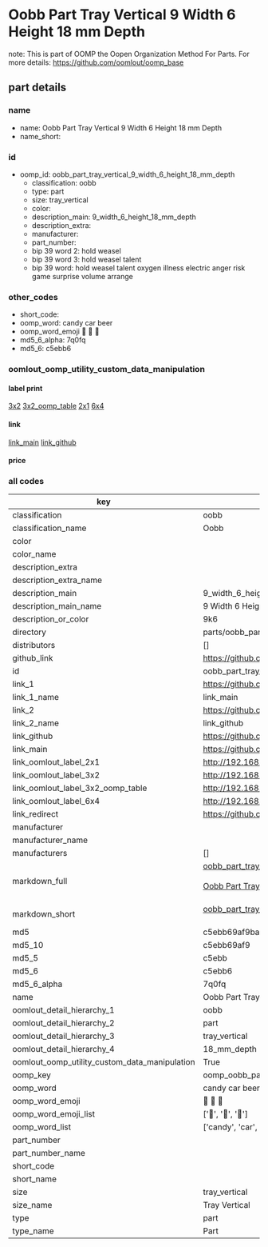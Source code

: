 # Oobb Part Tray Vertical 9 Width 6 Height 18 mm Depth  

note: This is part of OOMP the Oopen Organization Method For Parts. For more details: https://github.com/oomlout/oomp_base

##  part details
  







### name
* name: Oobb Part Tray Vertical 9 Width 6 Height 18 mm Depth
* name_short: 
### id
* oomp_id: oobb_part_tray_vertical_9_width_6_height_18_mm_depth
  * classification: oobb
  * type: part
  * size: tray_vertical
  * color: 
  * description_main: 9_width_6_height_18_mm_depth
  * description_extra: 
  * manufacturer: 
  * part_number: 
  * bip 39 word 2: hold weasel
  * bip 39 word 3: hold weasel talent
  * bip 39 word: hold weasel talent oxygen illness electric anger risk game surprise volume arrange

### other_codes
* short_code: 
* oomp_word: candy car beer
* oomp_word_emoji :candy: :car: :beer:
* md5_6_alpha: 7q0fq
* md5_6: c5ebb6






### oomlout_oomp_utility_custom_data_manipulation
#### label print
[3x2](http://192.168.1.245:1112/?label=oomp%207q0fq)
[3x2_oomp_table](http://192.168.1.108:1112/?label=oomp%207q0fq)
[2x1](http://192.168.1.242:1112/?label=oomp%207q0fq)
[6x4](http://192.168.1.55:1112/?label=oomp%207q0fq)    

#### link

[link_main](https://github.com/oomlout/oomlout_oomp_version_1_messy/tree/main/parts/oobb_part_tray_vertical_9_width_6_height_18_mm_depth) [link_github](https://github.com/oomlout/oomlout_oomp_version_1_messy/tree/main/parts/oobb_part_tray_vertical_9_width_6_height_18_mm_depth)                             

#### price







### all codes 
| key | value |  
| --- | --- |  
| classification | oobb |  
| classification_name | Oobb |  
| color |  |  
| color_name |  |  
| description_extra |  |  
| description_extra_name |  |  
| description_main | 9_width_6_height_18_mm_depth |  
| description_main_name | 9 Width 6 Height 18 mm Depth |  
| description_or_color | 9k6 |  
| directory | parts/oobb_part_tray_vertical_9_width_6_height_18_mm_depth |  
| distributors | [] |  
| github_link | https://github.com/oomlout/oomlout_oomp_part_src/tree/main/parts/oobb_part_tray_vertical_9_width_6_height_18_mm_depth |  
| id | oobb_part_tray_vertical_9_width_6_height_18_mm_depth |  
| link_1 | https://github.com/oomlout/oomlout_oomp_version_1_messy/tree/main/parts/oobb_part_tray_vertical_9_width_6_height_18_mm_depth |  
| link_1_name | link_main |  
| link_2 | https://github.com/oomlout/oomlout_oomp_version_1_messy/tree/main/parts/oobb_part_tray_vertical_9_width_6_height_18_mm_depth |  
| link_2_name | link_github |  
| link_github | https://github.com/oomlout/oomlout_oomp_version_1_messy/tree/main/parts/oobb_part_tray_vertical_9_width_6_height_18_mm_depth |  
| link_main | https://github.com/oomlout/oomlout_oomp_version_1_messy/tree/main/parts/oobb_part_tray_vertical_9_width_6_height_18_mm_depth |  
| link_oomlout_label_2x1 | http://192.168.1.242:1112/?label=oomp%207q0fq |  
| link_oomlout_label_3x2 | http://192.168.1.245:1112/?label=oomp%207q0fq |  
| link_oomlout_label_3x2_oomp_table | http://192.168.1.108:1112/?label=oomp%207q0fq |  
| link_oomlout_label_6x4 | http://192.168.1.55:1112/?label=oomp%207q0fq |  
| link_redirect | https://github.com/oomlout/oomlout_oomp_version_1_messy/tree/main/parts/oobb_part_tray_vertical_9_width_6_height_18_mm_depth |  
| manufacturer |  |  
| manufacturer_name |  |  
| manufacturers | [] |  
| markdown_full | [oobb_part_tray_vertical_9_width_6_height_18_mm_depth](none)<br>[](none)<br>[Oobb Part Tray Vertical 9 Width 6 Height 18 Mm Depth](none)<br><br> |  
| markdown_short | [oobb_part_tray_vertical_9_width_6_height_18_mm_depth](none)<br><br> |  
| md5 | c5ebb69af9ba61151db899e5bafe2364 |  
| md5_10 | c5ebb69af9 |  
| md5_5 | c5ebb |  
| md5_6 | c5ebb6 |  
| md5_6_alpha | 7q0fq |  
| name | Oobb Part Tray Vertical 9 Width 6 Height 18 mm Depth |  
| oomlout_detail_hierarchy_1 | oobb |  
| oomlout_detail_hierarchy_2 | part |  
| oomlout_detail_hierarchy_3 | tray_vertical |  
| oomlout_detail_hierarchy_4 | 18_mm_depth |  
| oomlout_oomp_utility_custom_data_manipulation | True |  
| oomp_key | oomp_oobb_part_tray_vertical_9_width_6_height_18_mm_depth |  
| oomp_word | candy car beer |  
| oomp_word_emoji | :candy: :car: :beer: |  
| oomp_word_emoji_list | [':candy:', ':car:', ':beer:'] |  
| oomp_word_list | ['candy', 'car', 'beer'] |  
| part_number |  |  
| part_number_name |  |  
| short_code |  |  
| short_name |  |  
| size | tray_vertical |  
| size_name | Tray Vertical |  
| type | part |  
| type_name | Part |  
